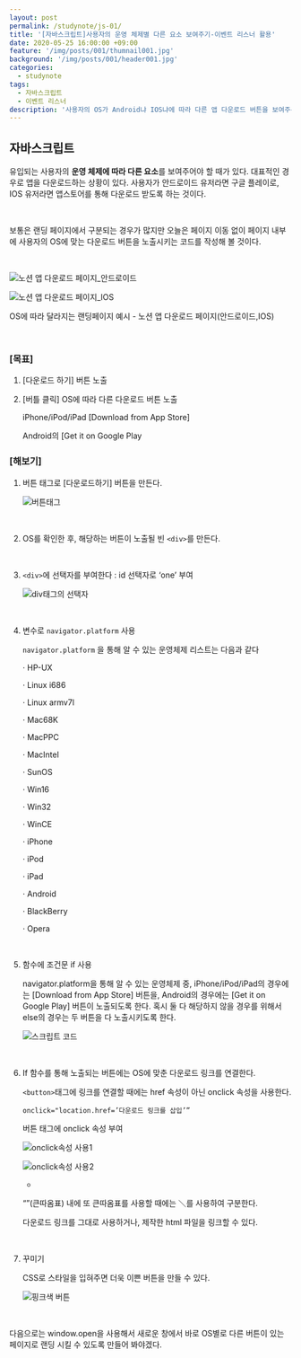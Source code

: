 ```yaml
---
layout: post
permalink: /studynote/js-01/
title: '[자바스크립트]사용자의 운영 체제별 다른 요소 보여주기-이벤트 리스너 활용'
date: 2020-05-25 16:00:00 +09:00
feature: '/img/posts/001/thumnail001.jpg'
background: '/img/posts/001/header001.jpg'
categories:
  - studynote
tags:
  - 자바스크립트
  - 이벤트 리스너
description: '사용자의 OS가 Android냐 IOS냐에 따라 다른 앱 다운로드 버튼을 보여주는 코드를 만들어보자.'
---
```


## 자바스크립트

유입되는 사용자의 **운영 체제에 따라 다른 요소**를 보여주어야 할 때가 있다. 대표적인 경우로 앱을 다운로드하는 상황이 있다. 사용자가 안드로이드 유저라면 구글 플레이로, IOS 유저라면 앱스토어를 통해 다운로드 받도록 하는 것이다.

​     

보통은 랜딩 페이지에서 구분되는 경우가 많지만 오늘은 페이지 이동 없이 페이지 내부에 사용자의 OS에 맞는 다운로드 버튼을 노출시키는 코드를 작성해 볼 것이다.

​    

![노션 앱 다운로드 페이지_안드로이드](/img/posts/001/notion_android.jpg)

![노션 앱 다운로드 페이지_IOS](/img/posts/001/notion_ios.jpg)

OS에 따라 달라지는 랜딩페이지 예시 - 노션 앱 다운로드 페이지(안드로이드,IOS)

​    

### [목표]

1. [다운로드 하기] 버튼 노출

2. [버틀 클릭] OS에 따라 다른 다운로드 버튼 노출

   iPhone/iPod/iPad [Download from App Store]

   Android의 [Get it on Google Play

 

### [해보기]



1. 버튼 태그로 [다운로드하기] 버튼을 만든다.

   ![버튼태그](/img/posts/001/page_button.JPG)

   ​     

2. OS를 확인한 후, 해당하는 버튼이 노출될 빈 ```<div>```를 만든다.

   ​     

3. ```<div>```에 선택자를 부여한다 : id 선택자로 ‘one’ 부여

   ![div태그의 선택자](/img/posts/001/div.JPG)

   ​     

4. 변수로 ```navigator.platform``` 사용

   ```navigator.platform``` 을 통해 알 수 있는 운영체제 리스트는 다음과 같다

   ·     HP-UX

   ·     Linux i686

   ·     Linux armv7l

   ·     Mac68K

   ·     MacPPC

   ·     MacIntel

   ·     SunOS

   ·     Win16

   ·     Win32

   ·     WinCE

   ·     iPhone

   ·     iPod

   ·     iPad

   ·     Android

   ·     BlackBerry

   ·     Opera 

   ​     

5. 함수에 조건문 if 사용

   navigator.platform을 통해 알 수 있는 운영체제 중, iPhone/iPod/iPad의 경우에는 [Download from App Store] 버튼을, Android의 경우에는 [Get it on Google Play] 버튼이 노출되도록 한다. 혹시 둘 다 해당하지 않을 경우를 위해서 else의 경우는 두 버튼을 다 노출시키도록 한다.

   ![스크립트 코드](/img/posts/001/script.JPG)

   ​     

6. If 함수를 통해 노출되는 버튼에는 OS에 맞춘 다운로드 링크를 연결한다.

   ```<button>```태그에 링크를 연결할 때에는 href 속성이 아닌 onclick 속성을 사용한다.

   ```onclick="location.href=’다운로드 링크를 삽입’”```

   버튼 태그에 onclick 속성 부여

   ![onclick속성 사용1](/img/posts/001/onclick.JPG)

   ![onclick속성 사용2](/img/posts/001/onclick2.JPG)

   +

   “”(큰따옴표) 내에 또 큰따옴표를 사용할 때에는 ＼를 사용하여 구분한다.

   다운로드 링크를 그대로 사용하거나, 제작한 html 파일을 링크할 수 있다.

   ​     

7. 꾸미기

   CSS로 스타일을 입혀주면 더욱 이쁜 버튼을 만들 수 있다.
   
   ![핑크색 버튼](/img/posts/001/button_pink.JPG)

​      

다음으로는 window.open을 사용해서 새로운 창에서 바로 OS별로 다른 버튼이 있는 페이지로 랜딩 시킬 수 있도록 만들어 봐야겠다.